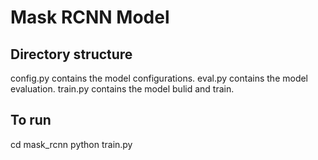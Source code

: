 # Mask RCNN Model

## Directory structure 
config.py contains the model configurations.
eval.py contains the model evaluation.
train.py contains the model bulid and train.

## To run
cd  mask_rcnn
python train.py